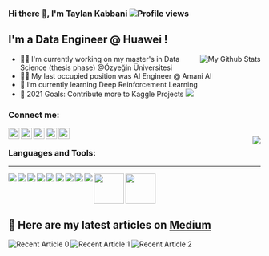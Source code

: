 ### Hi there 👋, I'm Taylan Kabbani ![Profile views](https://gpvc.arturio.dev/taylankabbani)

## I'm a Data Engineer @ Huawei !

<a href="https://github.com/taylankabbani">
<img align="right" alt="My Github Stats" src="https://github-readme-stats.vercel.app/api?username=taylankabbani&hide=prs,issues,contribs&show_icons=true&hide_border=true&include_all_commits=true&theme=highcontrast&custom_title=My Github Stats"/>
</a>

- :student: I'm currently working on my master's in Data Science (thesis phase) @Özyeğin Üniversitesi
- :office_worker: My last occupied position was AI Engineer @ Amani AI
- 🌱 I’m currently learning Deep Reinforcement Learning
- 🥅 2021 Goals: Contribute more to Kaggle Projects
![](https://komarev.com/ghpvc/?taylankabbani&color=green)
### Connect me:
[<img align="left" alt="LinkedIn" width="22px" src="https://img.icons8.com/doodle/48/000000/linkedin--v2.png" />](https://www.linkedin.com/in/taylan-kabbani-98a913120/)
[<img align="left" alt="medium" width="22px" src="https://cdn.jsdelivr.net/npm/simple-icons@3.4.0/icons/medium.svg" />](https://medium.com/@taylankabbani96)
[<img align="left" alt="Twitter" width="22px" src="https://img.icons8.com/doodle/48/000000/twitter--v1.png" />](https://twitter.com/taylan_kabbani)
[<img align="left" alt="Facebook" width="22px" src="https://img.icons8.com/doodle/48/000000/facebook-new.png" />](https://www.facebook.com/taylankabbani/)
[<img align="left" alt="gmail" width="22px" src="https://img.icons8.com/cute-clipart/64/000000/gmail.png" />](https://taylankabbani96@gmail.com)

<br />
<a href="https://github.com/taylankabbani">
  <img align="right" src="https://github-readme-stats.anuraghazra1.vercel.app/api/top-langs/?username=taylankabbani&theme=radical"/>
</a>

### Languages and Tools:
---
<img align="left" src="https://img.icons8.com/dusk/64/000000/python.png"/>
<img align="left" src="https://img.icons8.com/doodle/64/000000/r.png"/>
<img align="left" src="https://img.icons8.com/color/48/000000/hadoop-distributed-file-system.png"/>
<img align="left" src="https://img.icons8.com/officel/40/000000/sql.png"/>
<img align="left" src="https://img.icons8.com/color/48/000000/linux.png"/>
<img align="left" src="https://img.icons8.com/fluent/48/000000/spyder-ide.png"/>
<img align="left" src="https://img.icons8.com/color/48/000000/pycharm.png"/>
<img align="left" src="https://img.icons8.com/color/48/000000/tensorflow.png"/>
<img align="left" src="https://img.icons8.com/nolan/50/matlab.png"/>
<img align="left" width="60px" src="https://upload.wikimedia.org/wikipedia/commons/0/05/Scikit_learn_logo_small.svg"/>

<img width="60px" src="https://upload.wikimedia.org/wikipedia/commons/f/f3/Apache_Spark_logo.svg"/>



##  :newspaper: Here are my latest articles on [Medium](https://medium.com/@taylankabbani96)

<a target="_blank" href="https://github-readme-medium-recent-article.vercel.app/medium/@taylankabbani96/0"><img align="left" src="https://github-readme-medium-recent-article.vercel.app/medium/@taylankabbani96/0" alt="Recent Article 0"> 
 <a target="_blank" href="https://github-readme-medium-recent-article.vercel.app/medium/@taylankabbani96/1"><img align="left" src="https://github-readme-medium-recent-article.vercel.app/medium/@taylankabbani96/1" alt="Recent Article 1"> 
    <a target="_blank" href="https://github-readme-medium-recent-article.vercel.app/medium/@taylankabbani96/2"><img align="left" src="https://github-readme-medium-recent-article.vercel.app/medium/@taylankabbani96/2" alt="Recent Article 2"> 


